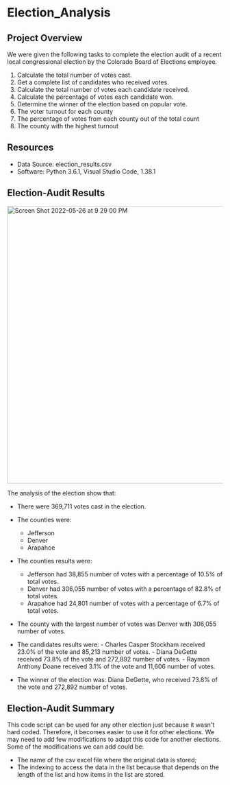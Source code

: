 # Election_Analysis

## Project Overview
We were given the following tasks to complete the election audit of a recent local congressional election by the Colorado Board of Elections employee.

1. Calculate the total number of votes cast.
2. Get a complete list of candidates who received votes.
3. Calculate the total number of votes each candidate received.
4. Calculate the percentage of votes each candidate won.
5. Determine the winner of the election based on popular vote.
6. The voter turnout for each county
7. The percentage of votes from each county out of the total count
8. The county with the highest turnout

## Resources
- Data Source: election_results.csv
- Software: Python 3.6.1, Visual Studio Code, 1.38.1


## Election-Audit Results

<img width="647" alt="Screen Shot 2022-05-26 at 9 29 00 PM" src="https://user-images.githubusercontent.com/77806210/170623618-85676218-e35d-4556-9b3b-551b3281b2bb.png">

The analysis of the election show that: 
- There were 369,711  votes cast in the election.

- The counties were:
   - Jefferson
   - Denver
   - Arapahoe
   
 - The counties results were:
    - Jefferson had 38,855 number of votes with a percentage of 10.5% of total votes.
    - Denver had 306,055 number of votes with a percentage of 82.8% of total votes.
    - Arapahoe had 24,801 number of votes with a percentage of 6.7% of total votes.
  
  - The county with the largest number of votes was Denver with 306,055 number of votes.
  
  -  The candidates results were:
    -  Charles Casper Stockham received 23.0% of the vote and 85,213 number of votes.
    - Diana DeGette received 73.8% of the vote and 272,892 number of votes.
    - Raymon Anthony Doane received 3.1% of the vote and 11,606 number of votes.

 - The winner of the election was:
    Diana DeGette, who received 73.8% of the vote and 272,892 number of votes.

## Election-Audit Summary
This code script can be used for any other election just because it wasn't hard coded. Therefore, it becomes easier to use it for other elections. We may need to add few modifications to adapt this code for another elections. Some of the modifications we can add could be:
- The name of the csv excel file where the original data is stored;
- The indexing to access the data in the list because that depends on the length of the list and how items in the list are stored. 
